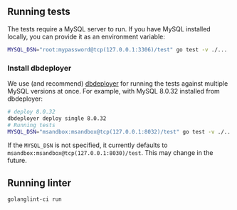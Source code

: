 
## Running tests

The tests require a MySQL server to run. If you have MySQL installed locally, you can provide it as an environment variable:

```bash
MYSQL_DSN="root:mypassword@tcp(127.0.0.1:3306)/test" go test -v ./...
```

### Install dbdeployer

We use (and recommend) [dbdeployer](https://github.com/datacharmer/dbdeployer) for running the tests against multiple MySQL versions at once. For example, with MySQL 8.0.32 installed from dbdeployer:

```bash
# deploy 8.0.32
dbdeployer deploy single 8.0.32
# Running tests
MYSQL_DSN="msandbox:msandbox@tcp(127.0.0.1:8032)/test" go test -v ./...
```

If the `MYSQL_DSN` is not specified, it currently defaults to `msandbox:msandbox@tcp(127.0.0.1:8030)/test`. This may change in the future.

## Running linter

```bash
golanglint-ci run
```
